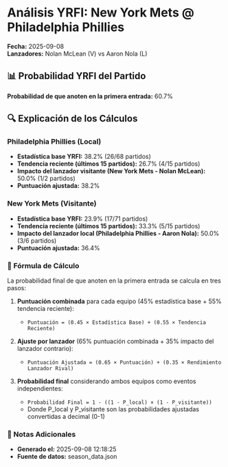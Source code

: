 # Análisis YRFI: New York Mets @ Philadelphia Phillies

**Fecha:** 2025-09-08  
**Lanzadores:** Nolan McLean (V) vs Aaron Nola (L)

## 📊 Probabilidad YRFI del Partido

**Probabilidad de que anoten en la primera entrada:** 60.7%

## 🔍 Explicación de los Cálculos

### Philadelphia Phillies (Local)
- **Estadística base YRFI:** 38.2% (26/68 partidos)
- **Tendencia reciente (últimos 15 partidos):** 26.7% (4/15 partidos)
- **Impacto del lanzador visitante (New York Mets - Nolan McLean):** 50.0% (1/2 partidos)
- **Puntuación ajustada:** 38.2%

### New York Mets (Visitante)
- **Estadística base YRFI:** 23.9% (17/71 partidos)
- **Tendencia reciente (últimos 15 partidos):** 33.3% (5/15 partidos)
- **Impacto del lanzador local (Philadelphia Phillies - Aaron Nola):** 50.0% (3/6 partidos)
- **Puntuación ajustada:** 36.4%

### 📝 Fórmula de Cálculo

La probabilidad final de que anoten en la primera entrada se calcula en tres pasos:

1. **Puntuación combinada** para cada equipo (45% estadística base + 55% tendencia reciente):
   - `Puntuación = (0.45 × Estadística Base) + (0.55 × Tendencia Reciente)`

2. **Ajuste por lanzador** (65% puntuación combinada + 35% impacto del lanzador contrario):
   - `Puntuación Ajustada = (0.65 × Puntuación) + (0.35 × Rendimiento Lanzador Rival)`

3. **Probabilidad final** considerando ambos equipos como eventos independientes:
   - `Probabilidad Final = 1 - ((1 - P_local) × (1 - P_visitante))`
   - Donde P_local y P_visitante son las probabilidades ajustadas convertidas a decimal (0-1)

### 📌 Notas Adicionales

- **Generado el:** 2025-09-08 12:18:25
- **Fuente de datos:** season_data.json
